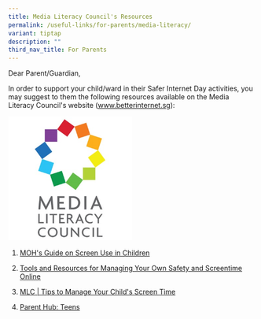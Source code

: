 ```yaml
---
title: Media Literacy Council's Resources
permalink: /useful-links/for-parents/media-literacy/
variant: tiptap
description: ""
third_nav_title: For Parents
---
```

<p>Dear Parent/Guardian,</p><p></p><p>In order to support your child/ward in their Safer Internet Day activities, you may suggest to them the following resources available on the Media Literacy Council's&nbsp;website (<a href="http://www.betterinternet.sg" rel="noopener noreferrer nofollow" target="_blank">www.betterinternet.sg</a>):</p><div class="isomer-image-wrapper"><img style="width: 50%;" height="auto" width="100%" alt="" src="/images/CW/media_literacy_council_logo__460_x_460_.jpg"></div><ol data-tight="true" class="tight"><li><p><a href="https://www.betterinternet.sg/-/media/Files/guidance-on-screen-use-in-children.pdf" rel="noopener noreferrer nofollow" target="_blank">MOH's Guide on Screen Use in Children</a></p></li><li><p><a href="https://www.betterinternet.sg/Resources/Resources-Listing/Tools-and-resources-for-managing-your-own-safety-online" rel="noopener noreferrer nofollow" target="_blank">Tools and Resources for Managing Your Own Safety and Screentime Online</a></p></li><li><p><a href="https://www.betterinternet.sg/Resources/Resources-Listing/Parents---screen-time" rel="noopener noreferrer nofollow" target="_blank">MLC | Tips to Manage Your Child's Screen Time</a></p></li><li><p><a href="https://www.healthhub.sg/programmes/parent-hub/teens" rel="noopener noreferrer nofollow" target="_blank">Parent Hub: Teens</a></p><p></p></li></ol><p></p><p></p>